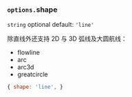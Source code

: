 ### `options.`shape

`string` optional default: `'line'`

除直线外还支持 2D 与 3D 弧线及大圆航线：

- flowline
- arc
- arc3d
- greatcircle

```js
{ shape: 'line', }
```
